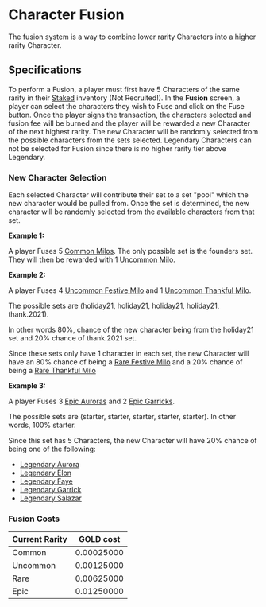 # Character Fusion

The fusion system is a way to combine lower rarity Characters into a higher rarity Character.

## Specifications

To perform a Fusion, a player must first have 5 Characters of the same rarity in their [Staked](./docs/game-mechanics/characters/staking) inventory (Not Recruited!). In the **Fusion** screen, a player can select the characters they wish to Fuse and click on the Fuse button. Once the player signs the transaction, the characters selected and fusion fee will be burned and the player will be rewarded a new Character of the next highest rarity. The new Character will be randomly selected from the possible characters from the sets selected. Legendary Characters can not be selected for Fusion since there is no higher rarity tier above Legendary.

### New Character Selection

Each selected Character will contribute their set to a set "pool" which the new character would be pulled from. Once the set is determined, the new character will be randomly selected from the available characters from that set.

**Example 1:**

A player Fuses 5 [Common Milos](https://wax.atomichub.io/explorer/template/wax-mainnet/blokchainrpg/Milo_358969). The only possible set is the founders set. They will then be rewarded with 1 [Uncommon Milo](https://wax.atomichub.io/explorer/template/wax-mainnet/blokchainrpg/Milo_358972).

**Example 2:**

A player Fuses 4 [Uncommon Festive Milo](https://wax.atomichub.io/explorer/template/wax-mainnet/blokchainrpg/Festive-Milo_400942) and 1 [Uncommon Thankful Milo](https://wax.atomichub.io/explorer/template/wax-mainnet/blokchainrpg/Thankful-Milo_366835).

The possible sets are (holiday21, holiday21, holiday21, holiday21, thank.2021).

In other words 80%, chance of the new character being from the holiday21 set and 20% chance of thank.2021 set.

Since these sets only have 1 character in each set, the new Character will have an 80% chance of being a [Rare Festive Milo](https://wax.atomichub.io/explorer/template/wax-mainnet/blokchainrpg/Festive-Milo_400944) and a 20% chance of being a [Rare Thankful Milo](https://wax.atomichub.io/explorer/template/wax-mainnet/blokchainrpg/Thankful-Milo_366837)

**Example 3:**

A player Fuses 3 [Epic Auroras](https://wax.atomichub.io/explorer/template/wax-mainnet/brpg/Aurora_497759) and 2 [Epic Garricks](https://wax.atomichub.io/explorer/template/wax-mainnet/brpg/Garrick_497762).

The possible sets are (starter, starter, starter, starter, starter). In other words, 100% starter.

Since this set has 5 Characters, the new Character will have 20% chance of being one of the following:

- [Legendary Aurora](https://wax.atomichub.io/explorer/template/wax-mainnet/brpg/Aurora_497764)
- [Legendary Elon](https://wax.atomichub.io/explorer/template/wax-mainnet/brpg/Elon_497765)
- [Legendary Faye](https://wax.atomichub.io/explorer/template/wax-mainnet/brpg/Faye_497766)
- [Legendary Garrick](https://wax.atomichub.io/explorer/template/wax-mainnet/brpg/Garrick_497767)
- [Legendary Salazar](https://wax.atomichub.io/explorer/template/wax-mainnet/brpg/Salazar_497768)

### Fusion Costs

| Current Rarity | GOLD cost  |
| -------------- | ---------- |
| Common         | 0.00025000 |
| Uncommon       | 0.00125000 |
| Rare           | 0.00625000 |
| Epic           | 0.01250000 |
